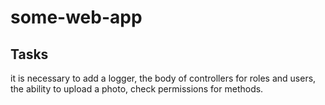 # some-web-app

## Tasks

it is necessary to add a logger, the body of controllers for roles and users, the ability to upload a photo, check permissions for methods.
